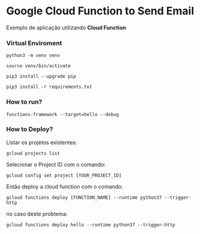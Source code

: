 # Google Cloud Function to Send Email

Exemplo de aplicação utilizando **Cloud Function**

### Virtual Enviroment
```
python3 -m venv venv

source venv/bin/activate

pip3 install --upgrade pip

pip3 install -r requirements.txt

```

### How to run?
```
functions-framework --target=hello --debug
```

### How to Deploy?
Listar os projetos existentes:
```
gcloud projects list

```
Selecionar o Project ID com o comando:
```
gcloud config set project [YOUR_PROJECT_ID]
```

Então deploy a cloud function com o comando:
```
gcloud functions deploy [FUNCTION_NAME] --runtime python37 --trigger-http
```

no caso deste problema:
```
gcloud functions deploy hello --runtime python37 --trigger-http
```